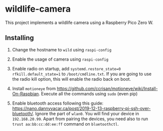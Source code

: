 # wildlife-camera

This project implements a wildlife camera using a Raspberry Pico Zero W.

## Installing

1. Change the hostname to `wild` using `raspi-config`

2. Enable the usage of camera using `raspi-config`

3. Enable radio on startup, add `systemd.restore_state=0 rfkill.default_state=1` to `/boot/cmdline.txt`. If you are
   going to use the radio kill option, this will enable the radio back on boot.

4. Install `motioneye` from https://github.com/ccrisan/motioneye/wiki/Install-On-Raspbian. Execute all the commands
   using `sudo` (even pip)

5. Enable bluetooth access following this
   guide: https://nano.dannyvacar.ca/post/2019-12-13-raspberry-pi-ssh-over-bluetooth/. Ignore the part of `wlan0`. You
   will find your device in `192.168.20.99`. Apart from pairing the devices, you need also to
   run `trust aa:bb:cc:dd:ee:ff` command on `bluetoothctl`.